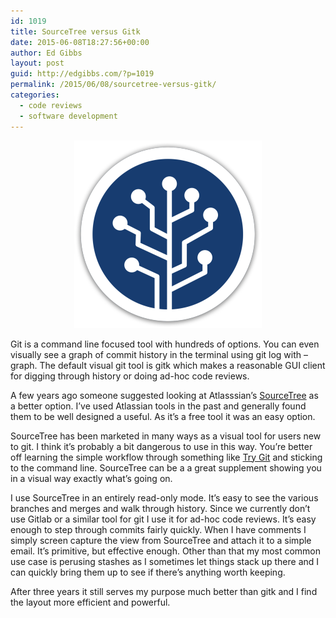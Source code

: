 ```yaml
---
id: 1019
title: SourceTree versus Gitk
date: 2015-06-08T18:27:56+00:00
author: Ed Gibbs
layout: post
guid: http://edgibbs.com/?p=1019
permalink: /2015/06/08/sourcetree-versus-gitk/
categories:
  - code reviews
  - software development
---
```

<div align="center">
  <img src="/images/sourcetree_icon.png" />
</div>

Git is a command line focused tool with hundreds of options. You can even visually see a graph of commit history in the terminal using git log with &#8211;graph. The default visual git tool is gitk which makes a reasonable GUI client for digging through history or doing ad-hoc code reviews. 

A few years ago someone suggested looking at Atlasssian&#8217;s [SourceTree](https://www.atlassian.com/software/sourcetree/overview) as a better option. I&#8217;ve used Atlassian tools in the past and generally found them to be well designed a useful. As it&#8217;s a free tool it was an easy option. 

SourceTree has been marketed in many ways as a visual tool for users new to git. I think it&#8217;s probably a bit dangerous to use in this way. You&#8217;re better off learning the simple workflow through something like [Try Git](https://try.github.io/levels/1/challenges/1) and sticking to the command line. SourceTree can be a a great supplement showing you in a visual way exactly what&#8217;s going on.

I use SourceTree in an entirely read-only mode. It&#8217;s easy to see the various branches and merges and walk through history. Since we currently don&#8217;t use Gitlab or a similar tool for git I use it for ad-hoc code reviews. It&#8217;s easy enough to step through commits fairly quickly. When I have comments I simply screen capture the view from SourceTree and attach it to a simple email. It&#8217;s primitive, but effective enough. Other than that my most common use case is perusing stashes as I sometimes let things stack up there and I can quickly bring them up to see if there&#8217;s anything worth keeping. 

After three years it still serves my purpose much better than gitk and I find the layout more efficient and powerful.